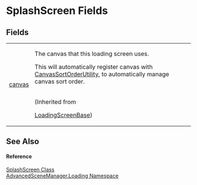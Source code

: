 # SplashScreen Fields




## Fields
<table>
<tr>
<td><a href="F_AdvancedSceneManager_Loading_LoadingScreenBase_canvas.md">canvas</a></td>
<td><p>The canvas that this loading screen uses.</p><p>

This will automatically register canvas with <a href="T_AdvancedSceneManager_Utility_CanvasSortOrderUtility.md">CanvasSortOrderUtility</a>, to automatically manage canvas sort order.</p><br />(Inherited from <a href="T_AdvancedSceneManager_Loading_LoadingScreenBase.md">

LoadingScreenBase</a>)</td></tr>
</table>

## See Also


#### Reference
<a href="T_AdvancedSceneManager_Loading_SplashScreen.md">SplashScreen Class</a>  
<a href="N_AdvancedSceneManager_Loading.md">AdvancedSceneManager.Loading Namespace</a>  
